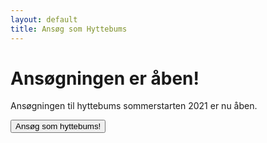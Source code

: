 ```yaml
---
layout: default
title: Ansøg som Hyttebums
---
```

<h1> Ansøgningen er åben!</h1>

<p>Ansøgningen til hyttebums sommerstarten 2021 er nu åben.</p>

<a style="text-align: center;" href="https://docs.google.com/forms/d/e/1FAIpQLSfMdXypO5jvAJ5nwQWxO_9wKG_Whx5wAB--uqChTK2IFWQCZw/viewform?usp=sf_link">
  <button class="applyBtn"> Ansøg som hyttebums! </button></a>


